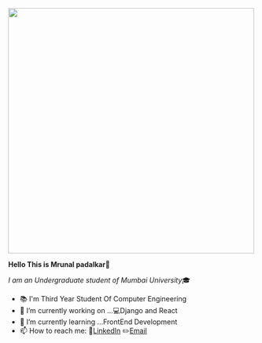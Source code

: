  <img src="https://github.com/mrunalvilas/mrunalvilas/issues/1" height=500 />
 
 **Hello This is Mrunal padalkar👋**
 
 *I am an Undergraduate student of Mumbai University*:mortar_board:
- :books: I'm Third Year Student Of Computer Engineering
- 🔭 I’m currently working on ...:computer:Django and React
- 🌱 I’m currently learning ...FrontEnd Development
- 📫 How to reach me: :incoming_envelope:[LinkedIn](https://www.linkedin.com/in/mrunal-padalkar-b64a3b19b/)  :pencil2:[Email](mrunalvilas@gmail.com)



